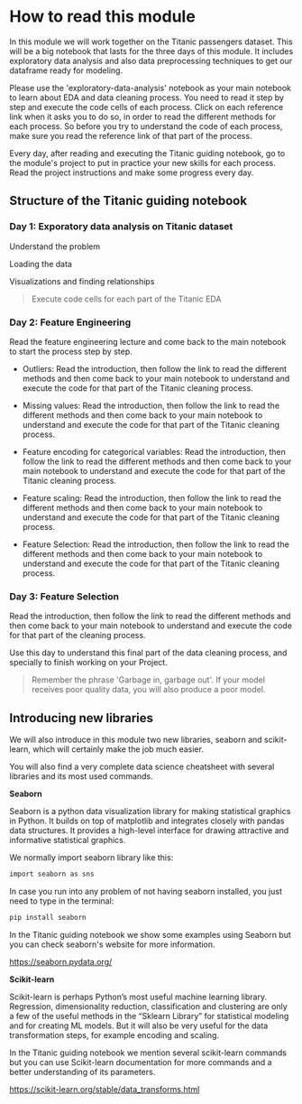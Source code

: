 # How to read this module

In this module we will work together on the Titanic passengers dataset.
This will be a big notebook that lasts for the three days of this module. It includes exploratory data analysis and also data preprocessing techniques to get our dataframe ready for modeling.

Please use the 'exploratory-data-analysis' notebook as your main notebook to learn about EDA and data cleaning process. You need to read it step by step and execute the code cells of each process. Click on each reference link when it asks you to do so, in order to read the different methods for each process. So before you try to understand the code of each process, make sure you read the reference link of that part of the process.

Every day, after reading and executing the Titanic guiding notebook, go to the module's project to put in practice your new skills for each process. Read the project instructions and make some progress every day.

## Structure of the Titanic guiding notebook

### Day 1: Exporatory data analysis on Titanic dataset

Understand the problem

Loading the data

Visualizations and finding relationships

>Execute code cells for each part of the Titanic EDA

### Day 2: Feature Engineering

Read the feature engineering lecture and come back to the main notebook to start the process step by step.

- Outliers: Read the introduction, then follow the link to read the different methods and then come back to your main notebook to understand and execute the code for that part of the Titanic cleaning process.

- Missing values: Read the introduction, then follow the link to read the different methods and then come back to your main notebook to understand and execute the code for that part of the Titanic cleaning process.

- Feature encoding for categorical variables: Read the introduction, then follow the link to read the different methods and then come back to your main notebook to understand and execute the code for that part of the Titanic cleaning process.

- Feature scaling: Read the introduction, then follow the link to read the different methods and then come back to your main notebook to understand and execute the code for that part of the Titanic cleaning process.

- Feature Selection: Read the introduction, then follow the link to read the different methods and then come back to your main notebook to understand and execute the code for that part of the Titanic cleaning process.

### Day 3: Feature Selection

Read the introduction, then follow the link to read the different methods and then come back to your main notebook to understand and execute the code for that part of the cleaning process.

Use this day to understand this final part of the data cleaning process, and specially to finish working on your Project.

>Remember the phrase 'Garbage in, garbage out'. If your model receives poor quality data, you will also produce a poor model.

## Introducing new libraries

We will also introduce in this module two new libraries, seaborn and scikit-learn, which will certainly make the job much easier.

You will also find a very complete data science cheatsheet with several libraries and its most used commands.

**Seaborn**

Seaborn is a python data visualization library for making statistical graphics in Python. It builds on top of matplotlib and integrates closely with pandas data structures. It provides a high-level interface for drawing attractive and informative statistical graphics.

We normally import seaborn library like this:

```bash
import seaborn as sns
```

In case you run into any problem of not having seaborn installed, you just need to type in the terminal:

```bash
pip install seaborn
```

In the Titanic guiding notebook we show some examples using Seaborn but you can check seaborn's website for more information.

https://seaborn.pydata.org/

**Scikit-learn**

Scikit-learn is perhaps Python’s most useful machine learning library. Regression, dimensionality reduction, classification and clustering are only a few of the useful methods in the “Sklearn Library” for statistical modeling and for creating ML models. But it will also be very useful for the data transformation steps, for example encoding and scaling.

In the Titanic guiding notebook we mention several scikit-learn commands but you can use Scikit-learn documentation for more commands and a better understanding of its parameters.

https://scikit-learn.org/stable/data_transforms.html






